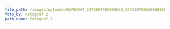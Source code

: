 ```yaml
---
file_path: /images/uploads/66786947_2473897405993669_3741397886160601088_n-1920w.jpeg
foto_by: Fotograf 2
path_name: fotograf_2
---
```

